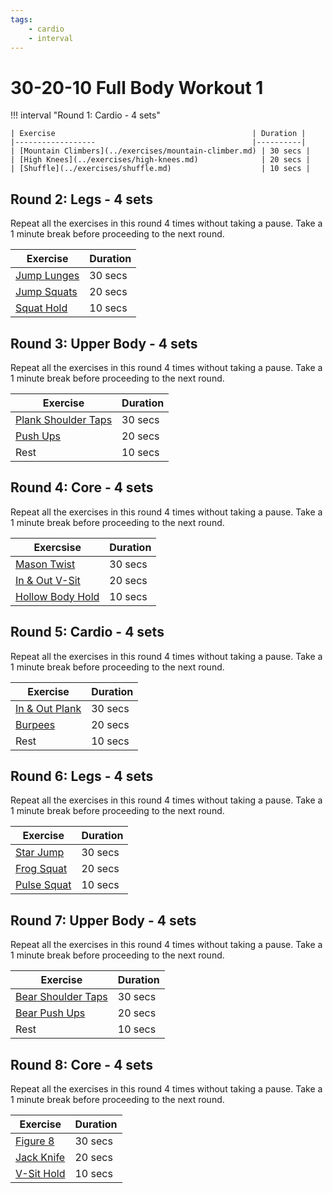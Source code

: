 ```yaml
---
tags:
    - cardio
    - interval
---
```

# 30-20-10 Full Body Workout 1

!!! interval "Round 1: Cardio - 4 sets"

    | Exercise                                            | Duration |
    |------------------                                   |----------|
    | [Mountain Climbers](../exercises/mountain-climber.md) | 30 secs |
    | [High Knees](../exercises/high-knees.md)              | 20 secs |
    | [Shuffle](../exercises/shuffle.md)                    | 10 secs |


## Round 2: Legs - 4 sets
Repeat all the exercises in this round 4 times without taking a pause.  Take a 1 minute break before proceeding to the next round.

| Exercise                                 | Duration |
|---                                       |----------|
| [Jump Lunges](../exercises/jump-lunge.md)  | 30 secs |
| [Jump Squats](../exercises/jump-squat.md)  | 20 secs |
| [Squat Hold](../exercises/squat-hold.md)   | 10 secs |

## Round 3: Upper Body - 4 sets
Repeat all the exercises in this round 4 times without taking a pause.  Take a 1 minute break before proceeding to the next round.

| Exercise                                                | Duration | 
|----------------------                                   |------|
| [Plank Shoulder Taps](../exercises/plank-shoulder-tap.md) | 30 secs |    
| [Push Ups](../exercises/push-up.md)                       | 20 secs |
| Rest                                                    | 10 secs |  

## Round 4: Core - 4 sets
Repeat all the exercises in this round 4 times without taking a pause.  Take a 1 minute break before proceeding to the next round.

| Exercsise                                     | Duration |
|---                                            |---       |
| [Mason Twist](../exercises/mason-twist.md)      | 30 secs |
| [In & Out V-Sit](../exercises/in-out-v-sit.md)  | 20 secs |
| [Hollow Body Hold](../exercises/hollow-body.md) | 10 secs |

## Round 5: Cardio - 4 sets
Repeat all the exercises in this round 4 times without taking a pause.  Take a 1 minute break before proceeding to the next round.

| Exercise                                      | Duration |
|---                                            |---       |
| [In & Out Plank](../exercises/in-out-plank.md)  | 30 secs |    
| [Burpees](../exercises/burpee.md)               | 20 secs |    
| Rest                                          | 10 secs |   

## Round 6: Legs - 4 sets
Repeat all the exercises in this round 4 times without taking a pause.  Take a 1 minute break before proceeding to the next round.

|  Exercise                                     | Duration |
|---                                            |---       |
| [Star Jump](../exercises/star-jump.md)          | 30 secs |
| [Frog Squat](../exercises/frog-squat.md)        | 20 secs |
| [Pulse Squat](../exercises/pulse-squat.md)      | 10 secs |

## Round 7: Upper Body - 4 sets
Repeat all the exercises in this round 4 times without taking a pause.  Take a 1 minute break before proceeding to the next round.

| Exercise                                               | Duration |   
|---                                                     |---       |
| [Bear Shoulder Taps](../exercises/bear-shoulder-tap.md)  | 30 secs |    
| [Bear Push Ups](../exercises/bear-push-up.md)            | 20 secs |    
| Rest                                                   | 10 secs | 

## Round 8: Core - 4 sets
Repeat all the exercises in this round 4 times without taking a pause.  Take a 1 minute break before proceeding to the next round.

| Exercise                                      | Duration |
|---                                            |---       |
| [Figure 8](../exercises/figure-8.md)            | 30 secs |
| [Jack Knife](../exercises/jack-knife.md)        | 20 secs |
| [V-Sit Hold](../exercises/v-sit-hold.md)        | 10 secs |
